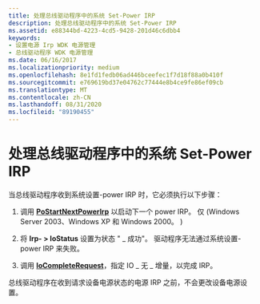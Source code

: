 ```yaml
---
title: 处理总线驱动程序中的系统 Set-Power IRP
description: 处理总线驱动程序中的系统 Set-Power IRP
ms.assetid: e88344bd-4223-4cd5-9428-201d46c6dbb4
keywords:
- 设置电源 Irp WDK 电源管理
- 总线驱动程序 WDK 电源管理
ms.date: 06/16/2017
ms.localizationpriority: medium
ms.openlocfilehash: 8e1fd1fedb06ad446bceefec1f7d18f88a0b410f
ms.sourcegitcommit: e769619bd37e04762c77444e8b4ce9fe86ef09cb
ms.translationtype: MT
ms.contentlocale: zh-CN
ms.lasthandoff: 08/31/2020
ms.locfileid: "89190455"
---
```

# <a name="handling-a-system-set-power-irp-in-a-bus-driver"></a>处理总线驱动程序中的系统 Set-Power IRP





当总线驱动程序收到系统设置-power IRP 时，它必须执行以下步骤：

1.  调用 [**PoStartNextPowerIrp**](/windows-hardware/drivers/ddi/ntifs/nf-ntifs-postartnextpowerirp) 以启动下一个 power IRP。 仅 (Windows Server 2003、Windows XP 和 Windows 2000。 ) 

2.  将 **Irp- &gt; IoStatus** 设置为状态 " \_ 成功"。 驱动程序无法通过系统设置-power IRP 来失败。

3.  调用 [**IoCompleteRequest**](/windows-hardware/drivers/ddi/wdm/nf-wdm-iocompleterequest)，指定 IO \_ 无 \_ 增量，以完成 IRP。

总线驱动程序在收到请求设备电源状态的电源 IRP 之前，不会更改设备电源设置。

 


